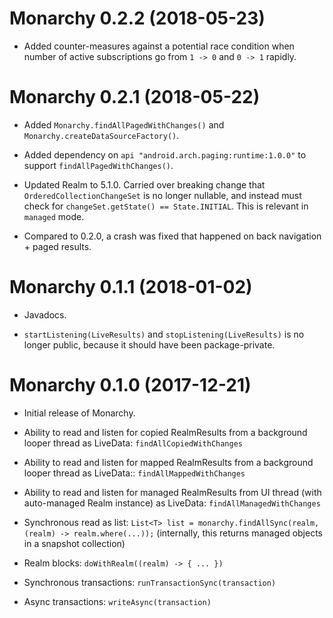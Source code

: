 # Monarchy 0.2.2 (2018-05-23)

- Added counter-measures against a potential race condition when number of active subscriptions go from `1 -> 0` and `0 -> 1` rapidly.

# Monarchy 0.2.1 (2018-05-22)

- Added `Monarchy.findAllPagedWithChanges()` and `Monarchy.createDataSourceFactory()`.

- Added dependency on `api "android.arch.paging:runtime:1.0.0"` to support `findAllPagedWithChanges()`.

- Updated Realm to 5.1.0. Carried over breaking change that `OrderedCollectionChangeSet` is no longer nullable, and instead must check for `changeSet.getState() == State.INITIAL`. This is relevant in `managed` mode.

- Compared to 0.2.0, a crash was fixed that happened on back navigation + paged results.

# Monarchy 0.1.1 (2018-01-02)

- Javadocs.

- `startListening(LiveResults)` and `stopListening(LiveResults)` is no longer public, because it should have been package-private.

# Monarchy 0.1.0 (2017-12-21)

- Initial release of Monarchy.

- Ability to read and listen for copied RealmResults from a background looper thread as LiveData: `findAllCopiedWithChanges`

- Ability to read and listen for mapped RealmResults from a background looper thread as LiveData:: `findAllMappedWithChanges`

- Ability to read and listen for managed RealmResults from UI thread (with auto-managed Realm instance) as LiveData: `findAllManagedWithChanges`

- Synchronous read as list: `List<T> list = monarchy.findAllSync(realm, (realm) -> realm.where(...));` (internally, this returns managed objects in a snapshot collection)

- Realm blocks: `doWithRealm((realm) -> { ... })`

- Synchronous transactions: `runTransactionSync(transaction)`

- Async transactions: `writeAsync(transaction)`